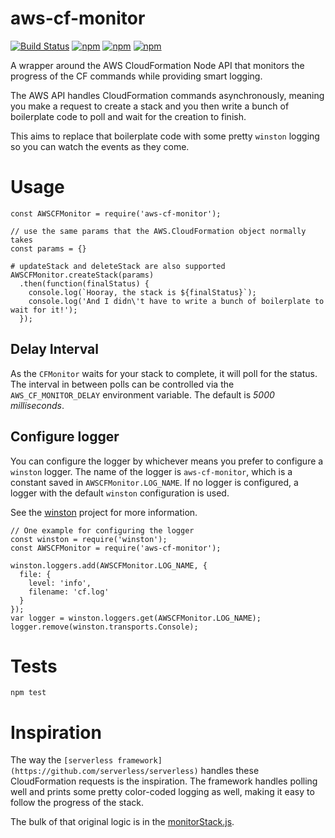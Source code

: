 # aws-cf-monitor
[![Build Status](https://travis-ci.org/colbywhite/aws-cf-monitor.svg?branch=master)](https://travis-ci.org/colbywhite/aws-cf-monitor)
[![npm](https://img.shields.io/npm/v/aws-cf-monitor.svg)](https://www.npmjs.com/package/aws-cf-monitor)
[![npm](https://img.shields.io/npm/dt/aws-cf-monitor.svg)](https://www.npmjs.com/package/aws-cf-monitor)
[![npm](https://img.shields.io/npm/l/aws-cf-monitor.svg)](https://www.npmjs.com/package/aws-cf-monitor)

A wrapper around the AWS CloudFormation Node API that monitors the progress of the CF commands while providing smart logging.

The AWS API handles CloudFormation commands asynchronously, meaning you make a request to create a stack and you then write a bunch of boilerplate code to poll and wait for the creation to finish.

This aims to replace that boilerplate code with some pretty `winston` logging so you can watch the events as they come.

# Usage

```
const AWSCFMonitor = require('aws-cf-monitor');

// use the same params that the AWS.CloudFormation object normally takes
const params = {}

# updateStack and deleteStack are also supported
AWSCFMonitor.createStack(params)
  .then(function(finalStatus) {
    console.log(`Hooray, the stack is ${finalStatus}`);
    console.log('And I didn\'t have to write a bunch of boilerplate to wait for it!');
  });
```

## Delay Interval
As the `CFMonitor` waits for your stack to complete, it will poll for the status.
The interval in between polls can be controlled via the `AWS_CF_MONITOR_DELAY` environment variable.
The default is _5000 milliseconds_.

## Configure logger
You can configure the logger by whichever means you prefer to configure a `winston` logger.
The name of the logger is `aws-cf-monitor`, which is a constant saved in `AWSCFMonitor.LOG_NAME`.
If no logger is configured, a logger with the default `winston` configuration is used.

See the [winston](https://github.com/winstonjs/winston) project for more information.

```
// One example for configuring the logger
const winston = require('winston');
const AWSCFMonitor = require('aws-cf-monitor');

winston.loggers.add(AWSCFMonitor.LOG_NAME, {
  file: {
    level: 'info',
    filename: 'cf.log'
  }
});
var logger = winston.loggers.get(AWSCFMonitor.LOG_NAME);
logger.remove(winston.transports.Console);
```

# Tests

`npm test`

# Inspiration
The way the `[serverless framework](https://github.com/serverless/serverless)` handles these CloudFormation requests is the inspiration.
The framework handles polling well and prints some pretty color-coded logging as well, making it easy to follow the progress of the stack.

The bulk of that original logic is in the [monitorStack.js](https://github.com/serverless/serverless/blob/c13b81a9f2a2f3ed05f0775cda2275338cc0ccbd/lib/plugins/aws/lib/monitorStack.js).
